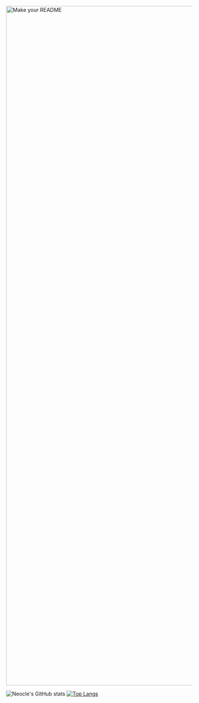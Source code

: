 <p align=”center”>
<img width="1834" alt="Make your README" src="https://github.com/user-attachments/assets/9e0af2cd-9244-4d5a-8f0b-a2b65812e554" />
</p>



![Neocle's GitHub stats](https://github-readme-stats.vercel.app/api?username=Neocle&theme=prussian&show_icons=true) [![Top Langs](https://github-readme-stats.vercel.app/api/top-langs/?username=Neocle)](https://github.com/anuraghazra/github-readme-stats)
